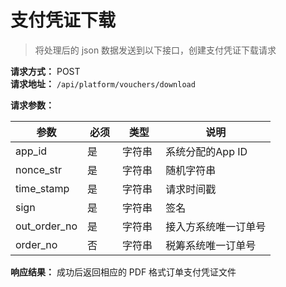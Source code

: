 # 支付凭证下载

> 将处理后的 json 数据发送到以下接口，创建支付凭证下载请求


**请求方式：** POST <br>
**请求地址：** `/api/platform/vouchers/download`<br>
<!-- 
**请求参数：**
``` json
{
  "app_id": "2019071516330002",
  "nonce_str": "QWFHFC5COWUNI6YW",
  "order_no": "b17d7668af654e04bb8bf2dc8faecac4",
  "time_stamp": "1565075652",
  "sign": "a780ed1ca7a8936655df61d34c29e77149b4f852"
}
``` -->

**请求参数：**

| 参数 <div style="width: 60pt"></div> | 必须 <div style="width: 30pt"></div> | 类型 <div style="width: 40pt"></div> | 说明 |
| --- | --- | --- | --- |
| app_id | 是 | 字符串 | 系统分配的App ID |
| nonce_str | 是 | 字符串 | 随机字符串 |
| time_stamp | 是 | 字符串 | 请求时间戳 |
| sign | 是 | 字符串 | 签名 |
| out_order_no | 是 | 字符串 | 接入方系统唯一订单号 |
| order_no | 否 | 字符串 | 税筹系统唯一订单号 |

**响应结果：**
成功后返回相应的 PDF 格式订单支付凭证文件